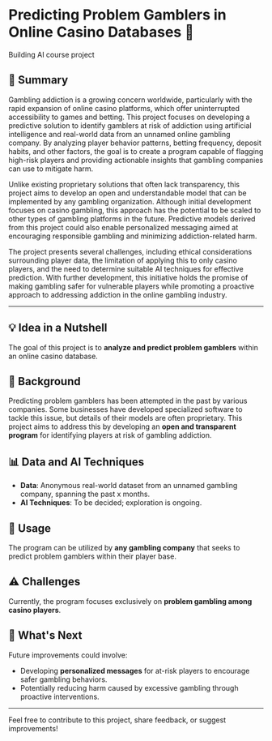 # Predicting Problem Gamblers in Online Casino Databases 🎲
Building AI course project

## 📝 Summary
Gambling addiction is a growing concern worldwide, particularly with the rapid expansion of online casino platforms, which offer uninterrupted accessibility to games and betting. This project focuses on developing a predictive solution to identify gamblers at risk of addiction using artificial intelligence and real-world data from an unnamed online gambling company. By analyzing player behavior patterns, betting frequency, deposit habits, and other factors, the goal is to create a program capable of flagging high-risk players and providing actionable insights that gambling companies can use to mitigate harm.

Unlike existing proprietary solutions that often lack transparency, this project aims to develop an open and understandable model that can be implemented by any gambling organization. Although initial development focuses on casino gambling, this approach has the potential to be scaled to other types of gambling platforms in the future. Predictive models derived from this project could also enable personalized messaging aimed at encouraging responsible gambling and minimizing addiction-related harm.

The project presents several challenges, including ethical considerations surrounding player data, the limitation of applying this to only casino players, and the need to determine suitable AI techniques for effective prediction. With further development, this initiative holds the promise of making gambling safer for vulnerable players while promoting a proactive approach to addressing addiction in the online gambling industry.

---

## 💡 Idea in a Nutshell
The goal of this project is to **analyze and predict problem gamblers** within an online casino database.

## 📖 Background
Predicting problem gamblers has been attempted in the past by various companies. Some businesses have developed specialized software to tackle this issue, but details of their models are often proprietary. This project aims to address this by developing an **open and transparent program** for identifying players at risk of gambling addiction.

## 📊 Data and AI Techniques
- **Data**: Anonymous real-world dataset from an unnamed gambling company, spanning the past x months.
- **AI Techniques**: To be decided; exploration is ongoing.

## 🚀 Usage
The program can be utilized by **any gambling company** that seeks to predict problem gamblers within their player base.

## ⚠ Challenges
Currently, the program focuses exclusively on **problem gambling among casino players**.

## 🔮 What's Next
Future improvements could involve:
- Developing **personalized messages** for at-risk players to encourage safer gambling behaviors.
- Potentially reducing harm caused by excessive gambling through proactive interventions.


---
Feel free to contribute to this project, share feedback, or suggest improvements!

